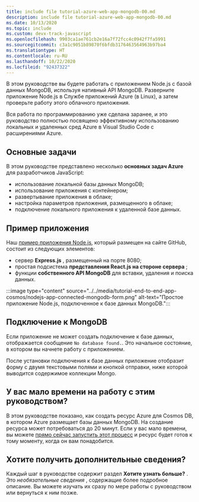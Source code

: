 ```yaml
---
title: include file tutorial-azure-web-app-mongodb-00.md
description: include file tutorial-azure-web-app-mongodb-00.md
ms.date: 10/13/2020
ms.topic: include
ms.custom: devx-track-javascript
ms.openlocfilehash: 9903ca1ae761cb2e16a7f72fcc4c0942f7fa5991
ms.sourcegitcommit: c3a1c9051b89870f6bfdb3176463564963b97ba4
ms.translationtype: HT
ms.contentlocale: ru-RU
ms.lasthandoff: 10/22/2020
ms.locfileid: "92437322"
---
```

В этом руководстве вы будете работать с приложением Node.js с базой данных MongoDB, используя нативный API MongoDB. Разверните приложение Node.js в Службе приложений Azure (в Linux), а затем проверьте работу этого облачного приложения. 

Вся работа по программированию уже сделана заранее, и это руководство полностью посвящено эффективному использованию локальных и удаленных сред Azure в Visual Studio Code с расширениями Azure.

## <a name="top-tasks"></a>Основные задачи

В этом руководстве представлено несколько **основных задач Azure** для разработчиков JavaScript:

* использование локальной базы данных MongoDB;
* использование приложения с контейнером;
* развертывание приложения в облаке;
* настройка параметров приложения, размещенного в облаке; 
* подключение локального приложения к удаленной базе данных.

## <a name="sample-application"></a>Пример приложения

Наш [пример приложения Node.js](https://github.com/Azure-Samples/js-e2e-express-mongo), который размещен на сайте GitHub, состоит из следующих элементов:

* сервер **Express.js** , размещенный на порте 8080;
* простая подсистема **представления React.js на стороне сервера** ;
* функции **собственного API MongoDB** для вставки, удаления и поиска данных.

:::image type="content" source="../../media/tutorial-end-to-end-app-cosmos/nodejs-app-connected-mongodb-form.png" alt-text="Простое приложение Node.js, подключенное к базе данных MongoDB.":::

## <a name="the-mongodb-connection"></a>Подключение к MongoDB

Если приложение не может создать подключение к базе данных, отображается сообщение `No database found.`. Это начальное состояние, в котором вы начнете работу с приложением.

После установки подключения к базе данных приложение отобразит форму с двумя текстовыми полями и кнопкой отправки, ниже которой выводится содержимое коллекции Mongo.

## <a name="limited-time-to-work-on-the-tutorial"></a>У вас мало времени на работу с этим руководством?

В этом руководстве показано, как создать ресурс Azure для Cosmos DB, в котором Azure размещает базы данных MongoDB. На создание ресурса может потребоваться до 20 минут. Если у вас мало времени, вы можете [прямо сейчас запустить этот процесс](../../tutorial/web-app-mongodb.yml?tutorial-step=5) и ресурс будет готов к тому моменту, когда он вам понадобится. 

## <a name="want-to-know-more"></a>Хотите получить дополнительные сведения? 

Каждый шаг в руководстве содержит раздел **Хотите узнать больше?** . Это _необязательные сведения_ , содержащие более подробное описание. Вы можете изучать их сразу по мере работы с руководством или вернуться к ним позже. 